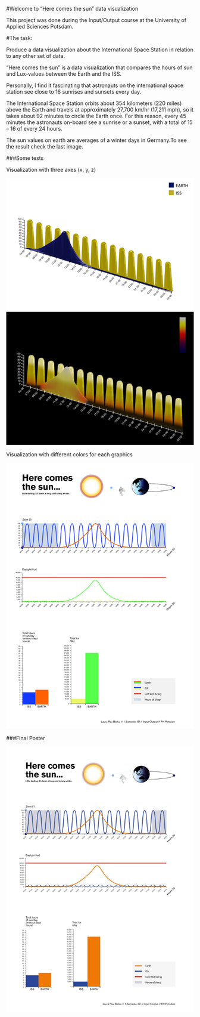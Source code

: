 #Welcome to “Here comes the sun” data visualization

This project was done during the Input/Output course at the University of Applied Sciences Potsdam.

#The task:

Produce a data visualization about the International Space Station in relation to any other set of data.

“Here comes the sun” is a data visualization that compares the hours of sun and Lux-values between the Earth and the ISS.

Personally, I find it fascinating that astronauts on the international space station see close to 16 sunrises and sunsets every day.

The International Space Station orbits about 354 kilometers (220 miles) above the Earth and travels at approximately 27,700 km/hr (17,211 mph), so it takes about 92 minutes to circle the Earth once. For this reason, every 45 minutes the astronauts on-board see a sunrise or a sunset, with a total of 15 – 16 of every 24 hours.

The sun values on earth are averages of a winter days in Germany.To see the result check the last image.

###Some tests

Visualization with three axes (x, y, z)

![](https://github.com/lpaubielsa/HereComesTheSun/blob/master/img./probe2.jpg?raw=true)
![](https://github.com/lpaubielsa/HereComesTheSun/blob/master/img./probe1.jpg?raw=true)

Visualization with different colors for each graphics

![](https://github.com/lpaubielsa/HereComesTheSun/blob/master/img./Posteriss.cmyk-01.jpg?raw=true)

###Final Poster

![](https://github.com/lpaubielsa/HereComesTheSun/blob/master/img./endplakatISS.png?raw=true)
